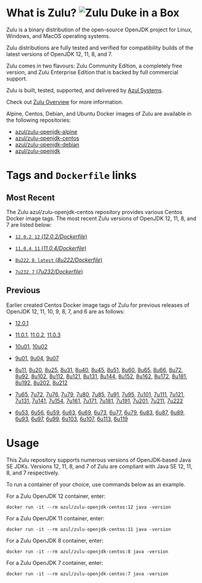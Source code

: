 What is Zulu? ![Zulu Duke in a Box][1]
======================================

Zulu is a binary distribution of the open-source OpenJDK project for Linux, Windows, and MacOS operating systems.

Zulu distributions are fully tested and verified for compatibility builds of the latest versions of OpenJDK 12, 11, 8, and 7.

Zulu comes in two flavours: Zulu Community Edition, a completely free version, and Zulu Enterprise Edition that is backed by full commercial support.

Zulu is built, tested, supported, and delivered by [Azul Systems][2].

Check out [Zulu Overview][3] for more information.

Alpine, Centos, Debian, and Ubuntu Docker images of Zulu are available in the following repositories:

  * [azul/zulu-openjdk-alpine][4]
  * [azul/zulu-openjdk-centos][5]
  * [azul/zulu-openjdk-debian][6]
  * [azul/zulu-openjdk][7]

Tags and `Dockerfile` links
===========================

Most Recent
-----------

The Zulu azul/zulu-openjdk-centos repository provides various Centos Docker image tags. The most recent Zulu versions of OpenJDK 12, 11, 8, and 7 are listed below:

 * [`12.0.2`, `12` (*12.0.2/Dockerfile*)][84]

 * [`11.0.4`, `11` (*11.0.4/Dockerfile*)][80]

 * [`8u222`, `8`, `latest` (*8u222/Dockerfile*)][50]

 * [`7u232`, `7` (*7u232/Dockerfile*)][28]

Previous
--------

Earlier created Centos Docker image tags of Zulu for previous releases of OpenJDK 12, 11, 10, 9, 8, 7, and 6 are as follows:

* [12.0.1][85]

* [11.0.1][81], [11.0.2][82], [11.0.3][83]

* [10u01][78], [10u02][79]

* [9u01][75], [9u04][76], [9u07][77]

* [8u11][51], [8u20][52], [8u25][53], [8u31][54], [8u40][55], [8u45][56], [8u51][57], [8u60][58], [8u65][59], [8u66][60], [8u72][61], [8u92][62], [8u102][63], [8u112][64], [8u121][65], [8u131][66], [8u144][67], [8u152][68], [8u162][69], [8u172][70], [8u181][71], [8u192][72], [8u202][73], [8u212][74]

* [7u65][29], [7u72][30], [7u76][31], [7u79][32], [7u80][33], [7u85][34], [7u91][35], [7u95][36], [7u101][37], [7u111][38], [7u121][39], [7u131][40], [7u141][41], [7u154][42], [7u161][43], [7u171][44], [7u181][45], [7u191][46], [7u201][47], [7u211][48], [7u222][49]

* [6u53][10], [6u56][11], [6u59][12], [6u63][13], [6u69][14], [6u73][15], [6u77][16], [6u79][17], [6u83][18], [6u87][19], [6u89][20], [6u93][21], [6u97][22], [6u99][23], [6u103][24], [6u107][25], [6u113][26], [6u119][27]

Usage
=====

This Zulu repository supports numerous versions of OpenJDK-based Java SE JDKs. Versions 12, 11, 8, and 7 of Zulu are compliant with Java SE 12, 11, 8, and 7 respectively.

To run a container of your choice, use commands below as an example.

For a Zulu OpenJDK 12 container, enter:

    docker run -it --rm azul/zulu-openjdk-centos:12 java -version

For a Zulu OpenJDK 11 container, enter:

    docker run -it --rm azul/zulu-openjdk-centos:11 java -version

For a Zulu OpenJDK 8 container, enter:

    docker run -it --rm azul/zulu-openjdk-centos:8 java -version

For a Zulu OpenJDK 7 container, enter:

    docker run -it --rm azul/zulu-openjdk-centos:7 java -version

  [1]: https://www.azul.com/files/ZuluDocker60.gif
  [2]: http://www.azul.com/zulu
  [3]: https://www.azul.com/products/zulu-enterprise
  [4]: https://hub.docker.com/r/azul/zulu-openjdk-alpine
  [5]: https://hub.docker.com/r/azul/zulu-openjdk-centos
  [6]: https://hub.docker.com/r/azul/zulu-openjdk-debian
  [7]: https://hub.docker.com/r/azul/zulu-openjdk

  [10]: https://github.com/zulu-openjdk/zulu-openjdk/blob/master/centos/6u53-6.5.0.2/Dockerfile
  [11]: https://github.com/zulu-openjdk/zulu-openjdk/blob/master/centos/6u56-6.6.0.1/Dockerfile
  [12]: https://github.com/zulu-openjdk/zulu-openjdk/blob/master/centos/6u59-6.7.0.2/Dockerfile
  [13]: https://github.com/zulu-openjdk/zulu-openjdk/blob/master/centos/6u63-6.8.0.1/Dockerfile
  [14]: https://github.com/zulu-openjdk/zulu-openjdk/blob/master/centos/6u69-6.9.0.3/Dockerfile
  [15]: https://github.com/zulu-openjdk/zulu-openjdk/blob/master/centos/6u73-6.10.0.3/Dockerfile
  [16]: https://github.com/zulu-openjdk/zulu-openjdk/blob/master/centos/6u77-6.11.0.2/Dockerfile
  [17]: https://github.com/zulu-openjdk/zulu-openjdk/blob/master/centos/6u79-6.12.0.2/Dockerfile
  [18]: https://github.com/zulu-openjdk/zulu-openjdk/blob/master/centos/6u83-6.13.0.7/Dockerfile
  [19]: https://github.com/zulu-openjdk/zulu-openjdk/blob/master/centos/6u87-6.14.0.1/Dockerfile
  [20]: https://github.com/zulu-openjdk/zulu-openjdk/blob/master/centos/6u89-6.15.0.1/Dockerfile
  [21]: https://github.com/zulu-openjdk/zulu-openjdk/blob/master/centos/6u93-6.16.0.1/Dockerfile
  [22]: https://github.com/zulu-openjdk/zulu-openjdk/blob/master/centos/6u97-6.17.0.1/Dockerfile
  [23]: https://github.com/zulu-openjdk/zulu-openjdk/blob/master/centos/6u99-6.18.0.3/Dockerfile
  [24]: https://github.com/zulu-openjdk/zulu-openjdk/blob/master/centos/6u103-6.19.0.1/Dockerfile
  [25]: https://github.com/zulu-openjdk/zulu-openjdk/blob/master/centos/6u107-6.20.0.1/Dockerfile
  [26]: https://github.com/zulu-openjdk/zulu-openjdk/blob/master/centos/6u113-6.21.0.3/Dockerfile
  [27]: https://github.com/zulu-openjdk/zulu-openjdk/blob/master/centos/6u119-6.22.0.3/Dockerfile
  [28]: https://github.com/zulu-openjdk/zulu-openjdk/blob/master/centos/7u232-7.31.0.5/Dockerfile
  [29]: https://github.com/zulu-openjdk/zulu-openjdk/blob/master/centos/7u65-7.6.0.1/Dockerfile
  [30]: https://github.com/zulu-openjdk/zulu-openjdk/blob/master/centos/7u72-7.7.0.1/Dockerfile
  [31]: https://github.com/zulu-openjdk/zulu-openjdk/blob/master/centos/7u76-7.8.0.3/Dockerfile
  [32]: https://github.com/zulu-openjdk/zulu-openjdk/blob/master/centos/7u79-7.9.0.2/Dockerfile
  [33]: https://github.com/zulu-openjdk/zulu-openjdk/blob/master/centos/7u80-7.10.0.1/Dockerfile
  [34]: https://github.com/zulu-openjdk/zulu-openjdk/blob/master/centos/7u85-7.11.0.3/Dockerfile
  [35]: https://github.com/zulu-openjdk/zulu-openjdk/blob/master/centos/7u91-7.12.0.3/Dockerfile
  [36]: https://github.com/zulu-openjdk/zulu-openjdk/blob/master/centos/7u95-7.13.0.1/Dockerfile
  [37]: https://github.com/zulu-openjdk/zulu-openjdk/blob/master/centos/7u101-7.14.0.5/Dockerfile
  [38]: https://github.com/zulu-openjdk/zulu-openjdk/blob/master/centos/7u111-7.15.0.5/Dockerfile
  [39]: https://github.com/zulu-openjdk/zulu-openjdk/blob/master/centos/7u121-7.16.0.1/Dockerfile
  [40]: https://github.com/zulu-openjdk/zulu-openjdk/blob/master/centos/7u131-7.17.0.5/Dockerfile
  [41]: https://github.com/zulu-openjdk/zulu-openjdk/blob/master/centos/7u141-7.18.0.3/Dockerfile
  [42]: https://github.com/zulu-openjdk/zulu-openjdk/blob/master/centos/7u154-7.20.0.3/Dockerfile
  [43]: https://github.com/zulu-openjdk/zulu-openjdk/blob/master/centos/7u161-7.21.0.3/Dockerfile
  [44]: https://github.com/zulu-openjdk/zulu-openjdk/blob/master/centos/7u171-7.22.0.3/Dockerfile
  [45]: https://github.com/zulu-openjdk/zulu-openjdk/blob/master/centos/7u181-7.23.0.1/Dockerfile
  [46]: https://github.com/zulu-openjdk/zulu-openjdk/blob/master/centos/7u191-7.24.0.1/Dockerfile
  [47]: https://github.com/zulu-openjdk/zulu-openjdk/blob/master/centos/7u201-7.25.0.5/Dockerfile
  [48]: https://github.com/zulu-openjdk/zulu-openjdk/blob/master/centos/7u211-7.27.0.1/Dockerfile
  [49]: https://github.com/zulu-openjdk/zulu-openjdk/blob/master/centos/7u222-7.29.0.5/Dockerfile
  [50]: https://github.com/zulu-openjdk/zulu-openjdk/blob/master/centos/8u222-8.40.0.25/Dockerfile
  [51]: https://github.com/zulu-openjdk/zulu-openjdk/blob/master/centos/8u11-8.2.0.1/Dockerfile
  [52]: https://github.com/zulu-openjdk/zulu-openjdk/blob/master/centos/8u20-8.3.0.1/Dockerfile
  [53]: https://github.com/zulu-openjdk/zulu-openjdk/blob/master/centos/8u25-8.4.0.1/Dockerfile
  [54]: https://github.com/zulu-openjdk/zulu-openjdk/blob/master/centos/8u31-8.5.0.1/Dockerfile
  [55]: https://github.com/zulu-openjdk/zulu-openjdk/blob/master/centos/8u40-8.6.0.1/Dockerfile
  [56]: https://github.com/zulu-openjdk/zulu-openjdk/blob/master/centos/8u45-8.7.0.5/Dockerfile
  [57]: https://github.com/zulu-openjdk/zulu-openjdk/blob/master/centos/8u51-8.8.0.3/Dockerfile
  [58]: https://github.com/zulu-openjdk/zulu-openjdk/blob/master/centos/8u60-8.9.0.4/Dockerfile
  [59]: https://github.com/zulu-openjdk/zulu-openjdk/blob/master/centos/8u65-8.10.0.1/Dockerfile
  [60]: https://github.com/zulu-openjdk/zulu-openjdk/blob/master/centos/8u66-8.11.0.1/Dockerfile
  [61]: https://github.com/zulu-openjdk/zulu-openjdk/blob/master/centos/8u72-8.13.0.5/Dockerfile
  [62]: https://github.com/zulu-openjdk/zulu-openjdk/blob/master/centos/8u92-8.15.0.1/Dockerfile
  [63]: https://github.com/zulu-openjdk/zulu-openjdk/blob/master/centos/8u102-8.17.0.7/Dockerfile
  [64]: https://github.com/zulu-openjdk/zulu-openjdk/blob/master/centos/8u112-8.19.0.1/Dockerfile
  [65]: https://github.com/zulu-openjdk/zulu-openjdk/blob/master/centos/8u121-8.20.0.5/Dockerfile
  [66]: https://github.com/zulu-openjdk/zulu-openjdk/blob/master/centos/8u131-8.21.0.1/Dockerfile
  [67]: https://github.com/zulu-openjdk/zulu-openjdk/blob/master/centos/8u144-8.23.0.3/Dockerfile
  [68]: https://github.com/zulu-openjdk/zulu-openjdk/blob/master/centos/8u152-8.25.0.1/Dockerfile
  [69]: https://github.com/zulu-openjdk/zulu-openjdk/blob/master/centos/8u162-8.27.0.7/Dockerfile
  [70]: https://github.com/zulu-openjdk/zulu-openjdk/blob/master/centos/8u172-8.30.0.1/Dockerfile
  [71]: https://github.com/zulu-openjdk/zulu-openjdk/blob/master/centos/8u181-8.31.0.1/Dockerfile
  [72]: https://github.com/zulu-openjdk/zulu-openjdk/blob/master/centos/8u192-8.33.0.1/Dockerfile
  [73]: https://github.com/zulu-openjdk/zulu-openjdk/blob/master/centos/8u202-8.36.0.1/Dockerfile
  [74]: https://github.com/zulu-openjdk/zulu-openjdk/blob/master/centos/8u212-8.38.0.13/Dockerfile
  [75]: https://github.com/zulu-openjdk/zulu-openjdk/blob/master/centos/9u01-9.0.1.3/Dockerfile
  [76]: https://github.com/zulu-openjdk/zulu-openjdk/blob/master/centos/9u04-9.0.4.1/Dockerfile
  [77]: https://github.com/zulu-openjdk/zulu-openjdk/blob/master/centos/9u07-9.0.7.1/Dockerfile
  [78]: https://github.com/zulu-openjdk/zulu-openjdk/blob/master/centos/10u01-10.2/Dockerfile
  [79]: https://github.com/zulu-openjdk/zulu-openjdk/blob/master/centos/10u02-10.3/Dockerfile
  [80]: https://github.com/zulu-openjdk/zulu-openjdk/blob/master/centos/11.0.4-11.33/Dockerfile
  [81]: https://github.com/zulu-openjdk/zulu-openjdk/blob/master/centos/11.0.1-11.2/Dockerfile
  [82]: https://github.com/zulu-openjdk/zulu-openjdk/blob/master/centos/11.0.2-11.29/Dockerfile
  [83]: https://github.com/zulu-openjdk/zulu-openjdk/blob/master/centos/11.0.3-11.31/Dockerfile
  [84]: https://github.com/zulu-openjdk/zulu-openjdk/blob/master/centos/12.0.2-12.3/Dockerfile
  [85]: https://github.com/zulu-openjdk/zulu-openjdk/blob/master/centos/12.0.1-12.2/Dockerfile
